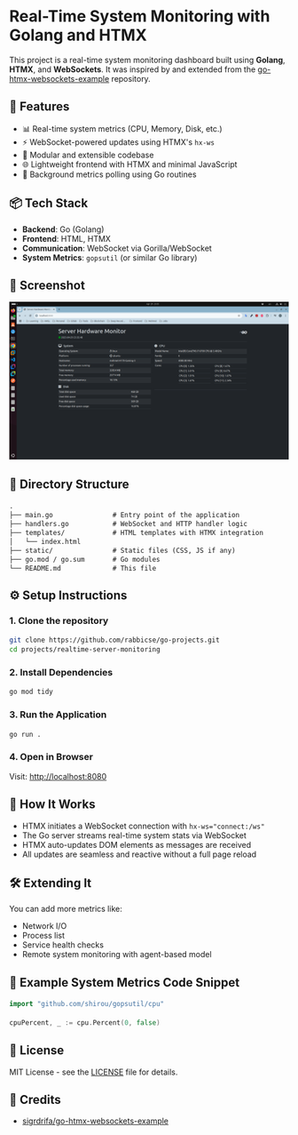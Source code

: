# Real-Time System Monitoring with Golang and HTMX

This project is a real-time system monitoring dashboard built using **Golang**, **HTMX**, and **WebSockets**. It was inspired by and extended from the [go-htmx-websockets-example](https://github.com/sigrdrifa/go-htmx-websockets-example) repository.

## 🚀 Features

- 📊 Real-time system metrics (CPU, Memory, Disk, etc.)
- ⚡ WebSocket-powered updates using HTMX's `hx-ws`
- 🧹 Modular and extensible codebase
- 🌐 Lightweight frontend with HTMX and minimal JavaScript
- 🔁 Background metrics polling using Go routines

## 📦 Tech Stack

- **Backend**: Go (Golang)
- **Frontend**: HTML, HTMX
- **Communication**: WebSocket via Gorilla/WebSocket
- **System Metrics**: `gopsutil` (or similar Go library)

## 📸 Screenshot

![realtime-monitoring-system](https://github.com/rabbicse/go-projects/blob/main/projects/realtime-server-monitoring/screenshots/realtime-system-monitor.png)

## 📁 Directory Structure

```
.
├── main.go               # Entry point of the application
├── handlers.go           # WebSocket and HTTP handler logic
├── templates/            # HTML templates with HTMX integration
│   └── index.html
├── static/               # Static files (CSS, JS if any)
├── go.mod / go.sum       # Go modules
└── README.md             # This file
```

## ⚙️ Setup Instructions

### 1. Clone the repository

```bash
git clone https://github.com/rabbicse/go-projects.git
cd projects/realtime-server-monitoring
```

### 2. Install Dependencies

```bash
go mod tidy
```

### 3. Run the Application

```bash
go run .
```

### 4. Open in Browser

Visit: [http://localhost:8080](http://localhost:8080)

## 📡 How It Works

- HTMX initiates a WebSocket connection with `hx-ws="connect:/ws"`
- The Go server streams real-time system stats via WebSocket
- HTMX auto-updates DOM elements as messages are received
- All updates are seamless and reactive without a full page reload

## 🛠️ Extending It

You can add more metrics like:
- Network I/O
- Process list
- Service health checks
- Remote system monitoring with agent-based model

## 🧚 Example System Metrics Code Snippet

```go
import "github.com/shirou/gopsutil/cpu"

cpuPercent, _ := cpu.Percent(0, false)
```

## 📄 License

MIT License - see the [LICENSE](LICENSE) file for details.

## 🙏 Credits

- [sigrdrifa/go-htmx-websockets-example](https://github.com/sigrdrifa/go-htmx-websockets-example)


